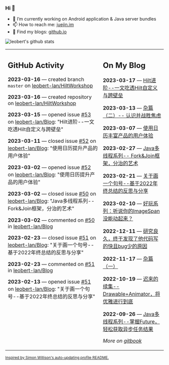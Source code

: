 ### Hi 👋

<!--
**leobert-lan/leobert-lan** is a ✨ _special_ ✨ repository because its `README.md` (this file) appears on your GitHub profile.

Here are some ideas to get you started:

- 🔭 I’m currently working on ...
- 🌱 I’m currently learning ...
- 👯 I’m looking to collaborate on ...
- 🤔 I’m looking for help with ...
- 💬 Ask me about ...
- 📫 How to reach me: ...
- 😄 Pronouns: ...
- ⚡ Fun fact: ...
-->

- 🔭 I’m currently working on Android application & Java server bundles
- 📫 How to reach me: [juejin.im](https://juejin.cn/user/2066737589654327)
- 👀 Find my blogs: [github.io](https://leobert-lan.github.io/)


![leobert's github stats](https://github-readme-stats.vercel.app/api?username=leobert-lan&show_icons=true&count_private=true)

<table><tr><td valign="top" width="60%">

## GitHub Activity
<!-- githubActivity starts -->
**2023-03-16** — created branch `master` on [leobert-lan/HiltWorkshop](https://github.com/leobert-lan/HiltWorkshop)

**2023-03-16** — created repository on [leobert-lan/HiltWorkshop](https://github.com/leobert-lan/HiltWorkshop)

**2023-03-15** — opened issue [#53](https://github.com/leobert-lan/Blog/issues/53) on [leobert-lan/Blog](https://github.com/leobert-lan/Blog): "Hilt进阶--一文吃透Hilt自定义与跨壁垒"

**2023-03-11** — closed issue [#52](https://github.com/leobert-lan/Blog/issues/52) on [leobert-lan/Blog](https://github.com/leobert-lan/Blog): "使用日历提升产品的用户体验"

**2023-03-02** — opened issue [#52](https://github.com/leobert-lan/Blog/issues/52) on [leobert-lan/Blog](https://github.com/leobert-lan/Blog): "使用日历提升产品的用户体验"

**2023-03-02** — closed issue [#50](https://github.com/leobert-lan/Blog/issues/50) on [leobert-lan/Blog](https://github.com/leobert-lan/Blog): "Java多线程系列--Fork&Join框架，分治的艺术"

**2023-03-02** — commented on [#50](https://github.com/leobert-lan/Blog/issues/50#issuecomment-1451329548) in [leobert-lan/Blog](https://github.com/leobert-lan/Blog)

**2023-02-23** — closed issue [#51](https://github.com/leobert-lan/Blog/issues/51) on [leobert-lan/Blog](https://github.com/leobert-lan/Blog): "关于画一个句号--基于2022年终总结的反思与分享"

**2023-02-23** — commented on [#51](https://github.com/leobert-lan/Blog/issues/51#issuecomment-1441227602) in [leobert-lan/Blog](https://github.com/leobert-lan/Blog)

**2023-02-13** — opened issue [#51](https://github.com/leobert-lan/Blog/issues/51) on [leobert-lan/Blog](https://github.com/leobert-lan/Blog): "关于画一个句号--基于2022年终总结的反思与分享"
<!-- githubActivity ends -->
</td><td valign="top" width="40%">

## On My Blog
<!-- blog starts -->
**2023-03-17** — [Hilt进阶--一文吃透Hilt自定义与跨壁垒](https://juejin.cn/post/7211400484103749687)

**2023-03-13** — [杂篇（二）-- 认识并战胜焦虑](https://juejin.cn/post/7209906063418949693)

**2023-03-07** — [使用日历丰富产品的用户体验](https://juejin.cn/post/7207648496978657341)

**2023-02-27** — [Java多线程系列-- Fork&Join框架，分治的艺术](https://juejin.cn/post/7204782377348726840)

**2023-02-21** — [关于画一个句号--基于2022年终总结的反思与分享](https://juejin.cn/post/7202445722971537465)

**2023-02-10** — [好玩系列：听说你的ImageSpan没能动起来？](https://juejin.cn/post/7197010875398635580)

**2022-12-11** — [研究良久，终于发现了他代码写的快且bug少的原因](https://juejin.cn/post/7175772997582585917)

**2022-11-17** — [杂篇（一）](https://juejin.cn/post/7166899226260013093)

**2022-10-19** — [迟来的续集--Drawable+Animator，将优雅进行到底](https://juejin.cn/post/7155690991721119781)

**2022-09-26** — [Java多线程系列--掌握Future，轻松获取异步任务结果](https://juejin.cn/post/7147552484213719076)
<!-- blog ends -->
_More on [gitbook](https://leobert-lan.github.io/)_
</td></tr></table>

<sub><a href="https://simonwillison.net/2020/Jul/10/self-updating-profile-readme/">Inspired by Simon Willison's auto-updating profile README.</a></sub>